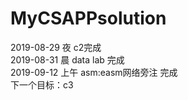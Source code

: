# MyCSAPPsolution
2019-08-29 夜 c2完成  
2019-08-31 晨 data lab 完成  
2019-09-12 上午 asm:easm网络旁注 完成  
下一个目标：c3  

